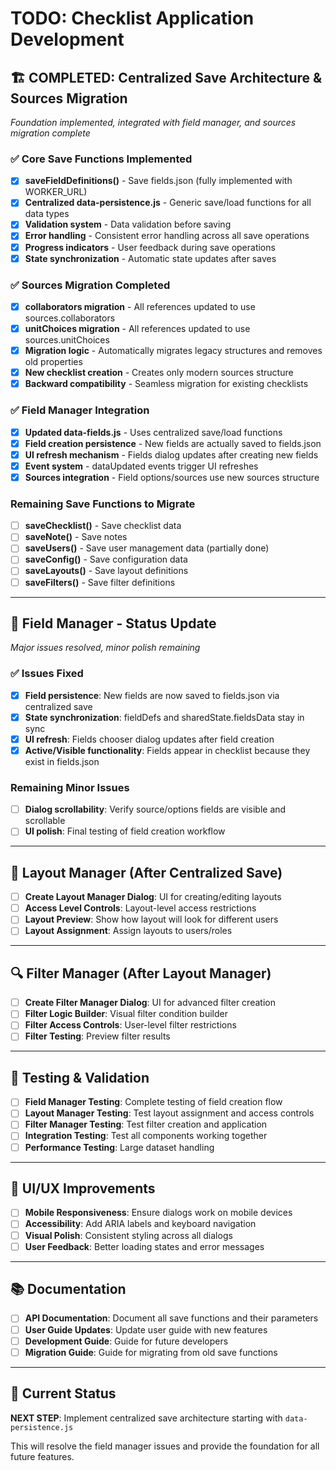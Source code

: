 # TODO: Checklist Application Development

## 🏗️ COMPLETED: Centralized Save Architecture & Sources Migration
*Foundation implemented, integrated with field manager, and sources migration complete*

### ✅ Core Save Functions Implemented
- [x] **saveFieldDefinitions()** - Save fields.json (fully implemented with WORKER_URL)
- [x] **Centralized data-persistence.js** - Generic save/load functions for all data types
- [x] **Validation system** - Data validation before saving
- [x] **Error handling** - Consistent error handling across all save operations
- [x] **Progress indicators** - User feedback during save operations
- [x] **State synchronization** - Automatic state updates after saves

### ✅ Sources Migration Completed
- [x] **collaborators migration** - All references updated to use sources.collaborators
- [x] **unitChoices migration** - All references updated to use sources.unitChoices
- [x] **Migration logic** - Automatically migrates legacy structures and removes old properties
- [x] **New checklist creation** - Creates only modern sources structure
- [x] **Backward compatibility** - Seamless migration for existing checklists

### ✅ Field Manager Integration
- [x] **Updated data-fields.js** - Uses centralized save/load functions
- [x] **Field creation persistence** - New fields are actually saved to fields.json
- [x] **UI refresh mechanism** - Fields dialog updates after creating new fields
- [x] **Event system** - dataUpdated events trigger UI refreshes
- [x] **Sources integration** - Field options/sources use new sources structure

### Remaining Save Functions to Migrate
- [ ] **saveChecklist()** - Save checklist data
- [ ] **saveNote()** - Save notes
- [ ] **saveUsers()** - Save user management data (partially done)
- [ ] **saveConfig()** - Save configuration data
- [ ] **saveLayouts()** - Save layout definitions
- [ ] **saveFilters()** - Save filter definitions

---

## 🔧 Field Manager - Status Update
*Major issues resolved, minor polish remaining*

### ✅ Issues Fixed
- [x] **Field persistence**: New fields are now saved to fields.json via centralized save
- [x] **State synchronization**: fieldDefs and sharedState.fieldsData stay in sync
- [x] **UI refresh**: Fields chooser dialog updates after field creation
- [x] **Active/Visible functionality**: Fields appear in checklist because they exist in fields.json

### Remaining Minor Issues
- [ ] **Dialog scrollability**: Verify source/options fields are visible and scrollable
- [ ] **UI polish**: Final testing of field creation workflow

---

## 🎯 Layout Manager (After Centralized Save)
- [ ] **Create Layout Manager Dialog**: UI for creating/editing layouts
- [ ] **Access Level Controls**: Layout-level access restrictions
- [ ] **Layout Preview**: Show how layout will look for different users
- [ ] **Layout Assignment**: Assign layouts to users/roles

---

## 🔍 Filter Manager (After Layout Manager)
- [ ] **Create Filter Manager Dialog**: UI for advanced filter creation
- [ ] **Filter Logic Builder**: Visual filter condition builder
- [ ] **Filter Access Controls**: User-level filter restrictions
- [ ] **Filter Testing**: Preview filter results

---

## 🧪 Testing & Validation
- [ ] **Field Manager Testing**: Complete testing of field creation flow
- [ ] **Layout Manager Testing**: Test layout assignment and access controls
- [ ] **Filter Manager Testing**: Test filter creation and application
- [ ] **Integration Testing**: Test all components working together
- [ ] **Performance Testing**: Large dataset handling

---

## 🎨 UI/UX Improvements
- [ ] **Mobile Responsiveness**: Ensure dialogs work on mobile devices
- [ ] **Accessibility**: Add ARIA labels and keyboard navigation
- [ ] **Visual Polish**: Consistent styling across all dialogs
- [ ] **User Feedback**: Better loading states and error messages

---

## 📚 Documentation
- [ ] **API Documentation**: Document all save functions and their parameters
- [ ] **User Guide Updates**: Update user guide with new features
- [ ] **Development Guide**: Guide for future developers
- [ ] **Migration Guide**: Guide for migrating from old save functions

---

## 🔄 Current Status
**NEXT STEP**: Implement centralized save architecture starting with `data-persistence.js`

This will resolve the field manager issues and provide the foundation for all future features.
